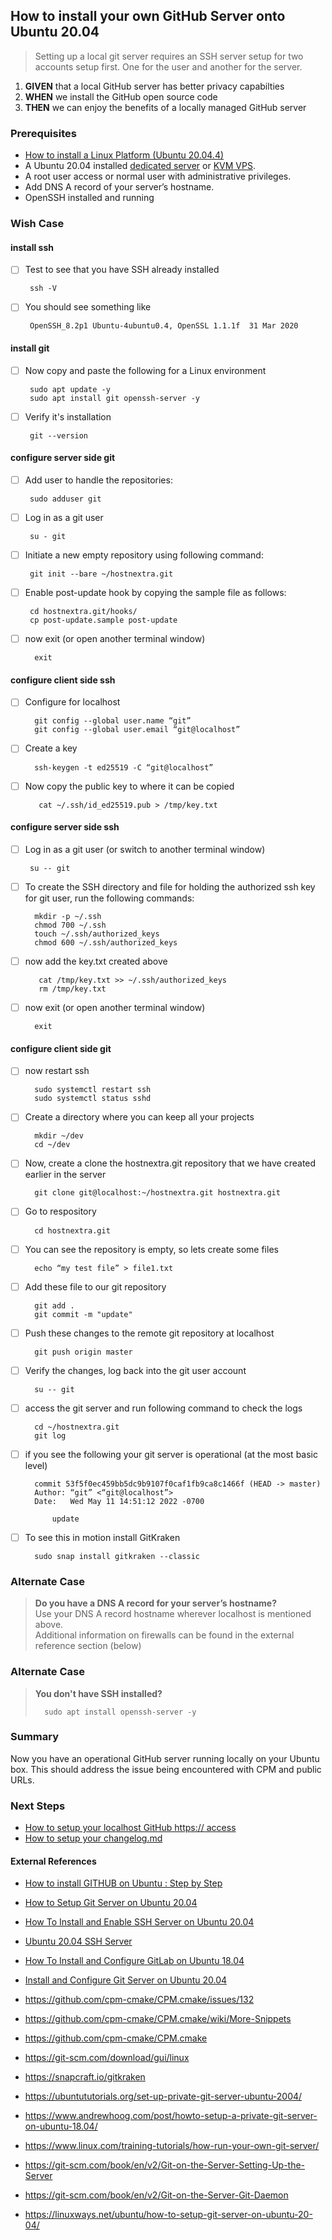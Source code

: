 ## How to install your own GitHub Server onto Ubuntu 20.04
> Setting up a local git server requires an SSH server setup for two accounts setup first. One for the user and another for the server.

 1. **GIVEN** that a local GitHub server has better privacy capabilties
 2. **WHEN** we install the GitHub open source code
 3. **THEN** we can enjoy the benefits of a locally managed GitHub server

### Prerequisites
  - [How to install a Linux Platform (Ubuntu 20.04.4)](https://github.com/perriera/extras_oci/blob/dev/docs/UBUNTU.md)
  - A Ubuntu 20.04 installed [dedicated server](https://www.hostnextra.com/dedicated-server.html) or [KVM VPS](https://www.hostnextra.com/vps-hosting.html).
-   A root user access or normal user with administrative privileges.
-   Add DNS A record of your server’s hostname. 
- OpenSSH installed and running


### Wish Case
#### install ssh
 - [ ] Test to see that you have SSH already installed

		ssh -V 

 - [ ] You should see something like 

		OpenSSH_8.2p1 Ubuntu-4ubuntu0.4, OpenSSL 1.1.1f  31 Mar 2020 

#### install git
 - [ ] Now copy and paste the following for a Linux environment

		sudo apt update -y
		sudo apt install git openssh-server -y

 - [ ] Verify it's installation

		git --version

#### configure server side git
 - [ ] Add user to handle the repositories:

		sudo adduser git
		
 - [ ] Log in as a git user
		
		su - git

 - [ ] Initiate a new empty repository using following command:

		git init --bare ~/hostnextra.git

 - [ ] Enable post-update hook by copying the sample file as follows:

		cd hostnextra.git/hooks/
		cp post-update.sample post-update

- [ ] now exit (or open another terminal window)

		exit 

#### configure client side ssh

- [ ] Configure for localhost

		git config --global user.name “git”  
		git config --global user.email “git@localhost”

- [ ] Create a key

		ssh-keygen -t ed25519 -C “git@localhost”

- [ ] Now copy the public key to where it can be copied
 
		 cat ~/.ssh/id_ed25519.pub > /tmp/key.txt

  
#### configure server side ssh

 - [ ] Log in as a git user  (or switch to another terminal window)
		
		su -- git

- [ ] To create the SSH directory and file for holding the authorized ssh key for git user, run the following commands:

		mkdir -p ~/.ssh
		chmod 700 ~/.ssh
		touch ~/.ssh/authorized_keys
		chmod 600 ~/.ssh/authorized_keys

- [ ] now add the key.txt created above
 
		 cat /tmp/key.txt >> ~/.ssh/authorized_keys
		 rm /tmp/key.txt

- [ ] now exit (or open another terminal window)

		exit 

#### configure client side git

- [ ] now restart ssh

		sudo systemctl restart ssh
		sudo systemctl status sshd

- [ ] Create a directory where you can keep all your projects

		mkdir ~/dev
		cd ~/dev
		
- [ ] Now, create a clone the hostnextra.git repository that we have created earlier in the server

		git clone git@localhost:~/hostnextra.git hostnextra.git

- [ ] Go to respository

		cd hostnextra.git

- [ ] You can see the repository is empty, so lets create some files

		echo “my test file” > file1.txt

- [ ] Add these file to our git repository

		git add .
		git commit -m "update"

- [ ] Push these changes to the remote git repository at localhost

		git push origin master

- [ ] Verify the changes, log back into the git user account

		su -- git

- [ ] access the git server and run following command to check the logs

		cd ~/hostnextra.git
		git log
		
- [ ] if you see the following your git server is operational (at the most basic level)

		commit 53f5f0ec459bb5dc9b9107f0caf1fb9ca8c1466f (HEAD -> master)
		Author: “git” <“git@localhost”>
		Date:   Wed May 11 14:51:12 2022 -0700

			update

- [ ] To see this in motion install GitKraken

		sudo snap install gitkraken --classic 


### Alternate Case 
> **Do you have a DNS A record for your server’s hostname?** </br>
>	Use your DNS A record hostname wherever localhost is mentioned above. </br>
>Additional information on firewalls can be found in the external reference section (below)

### Alternate Case 
> **You don't have SSH installed?** </br>
>
>		sudo apt install openssh-server -y

### Summary 
Now you have an operational GitHub server running locally on your Ubuntu box. This should address the issue being encountered with CPM and public URLs.

### Next Steps
 - [How to setup your localhost GitHub https:// access]((https://github.com/perriera/extras_oci/blob/dev/docs/GITHUBHTTPS.md))
 - [How to setup your changelog.md](https://github.com/perriera/extras_oci/blob/dev/docs/CHANGELOG.md)

#### External References
- [How to install GITHUB on Ubuntu : Step by Step](https://linuxtechlab.com/how-to-install-github-on-ubuntu-step-by-step/)</br>
- [How to Setup Git Server on Ubuntu 20.04](https://linuxways.net/ubuntu/how-to-setup-git-server-on-ubuntu-20-04/)
- [How To Install and Enable SSH Server on Ubuntu 20.04](https://devconnected.com/how-to-install-and-enable-ssh-server-on-ubuntu-20-04/)
- [Ubuntu 20.04 SSH Server](https://linuxconfig.org/ubuntu-20-04-ssh-server)
- [How To Install and Configure GitLab on Ubuntu 18.04](https://www.digitalocean.com/community/tutorials/how-to-install-and-configure-gitlab-on-ubuntu-18-04)
- [Install and Configure Git Server on Ubuntu 20.04](https://www.hostnextra.com/kb/install-and-configure-git-server-on-ubuntu/)
- https://github.com/cpm-cmake/CPM.cmake/issues/132
- https://github.com/cpm-cmake/CPM.cmake/wiki/More-Snippets
- https://github.com/cpm-cmake/CPM.cmake
- https://git-scm.com/download/gui/linux
- https://snapcraft.io/gitkraken

- https://ubuntututorials.org/set-up-private-git-server-ubuntu-2004/
- https://www.andrewhoog.com/post/howto-setup-a-private-git-server-on-ubuntu-18.04/
- https://www.linux.com/training-tutorials/how-run-your-own-git-server/
- https://git-scm.com/book/en/v2/Git-on-the-Server-Setting-Up-the-Server
- https://git-scm.com/book/en/v2/Git-on-the-Server-Git-Daemon
- https://linuxways.net/ubuntu/how-to-setup-git-server-on-ubuntu-20-04/



